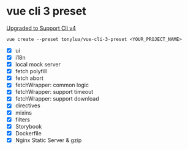 # vue cli 3 preset

[Upgraded to Support Cli v4](https://cli.vuejs.org/migrating-from-v3/#upgrade-all-plugins-at-once)

```
vue create --preset tonylua/vue-cli-3-preset <YOUR_PROJECT_NAME>
```

- [x] ui
- [x] i18n
- [x] local mock server
- [x] fetch polyfill
- [x] fetch abort
- [x] fetchWrapper: common logic
- [x] fetchWrapper: support timeout
- [x] fetchWrapper: support download
- [x] directives
- [x] mixins
- [x] filters
- [x] Storybook
- [x] Dockerfile
- [x] Nginx Static Server & gzip